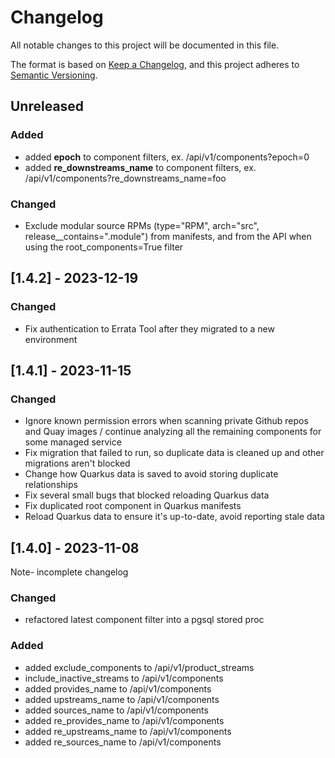 # Changelog
All notable changes to this project will be documented in this file.

The format is based on [Keep a Changelog](https://keepachangelog.com/en/1.0.0/),
and this project adheres to [Semantic Versioning](https://semver.org/spec/v2.0.0.html).

## Unreleased

### Added
* added **epoch** to component filters, ex. /api/v1/components?epoch=0
* added **re_downstreams_name** to component filters, ex. /api/v1/components?re_downstreams_name=foo

### Changed
* Exclude modular source RPMs (type="RPM", arch="src", release__contains=".module") from manifests,
and from the API when using the root_components=True filter

## [1.4.2] - 2023-12-19

### Changed
* Fix authentication to Errata Tool after they migrated to a new environment

## [1.4.1] - 2023-11-15

### Changed
* Ignore known permission errors when scanning private Github repos and Quay images / 
continue analyzing all the remaining components for some managed service
* Fix migration that failed to run, so duplicate data is cleaned up and other migrations aren't blocked
* Change how Quarkus data is saved to avoid storing duplicate relationships
* Fix several small bugs that blocked reloading Quarkus data
* Fix duplicated root component in Quarkus manifests
* Reload Quarkus data to ensure it's up-to-date, avoid reporting stale data

## [1.4.0] - 2023-11-08
Note- incomplete changelog

### Changed
* refactored latest component filter into a pgsql stored proc

### Added
* added exclude_components to /api/v1/product_streams
* include_inactive_streams to /api/v1/components
* added provides_name to /api/v1/components
* added upstreams_name to /api/v1/components
* added sources_name to /api/v1/components
* added re_provides_name to /api/v1/components
* added re_upstreams_name to /api/v1/components
* added re_sources_name to /api/v1/components
